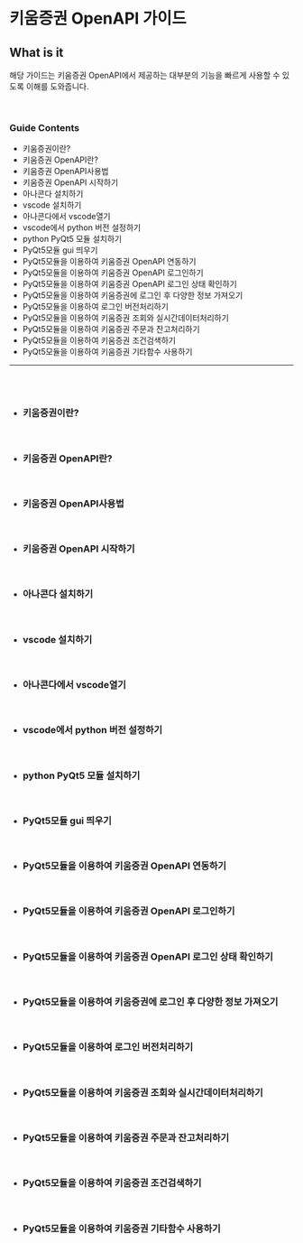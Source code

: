# 키움증권 OpenAPI 가이드

## What is it

해당 가이드는 키움증권 OpenAPI에서 제공하는 대부분의 기능을 빠르게 사용할 수 있도록
이해를 도와줍니다.

<br>

### Guide Contents

+ 키움증권이란?
+ 키움증권 OpenAPI란?
+ 키움증권 OpenAPI사용법
+ 키움증권 OpenAPI 시작하기
+ 아나콘다 설치하기
+ vscode 설치하기
+ 아나콘다에서 vscode열기
+ vscode에서 python 버전 설정하기
+ python PyQt5 모듈 설치하기
+ PyQt5모듈 gui 띄우기
+ PyQt5모듈을 이용하여 키움증권 OpenAPI 연동하기
+ PyQt5모듈을 이용하여 키움증권 OpenAPI 로그인하기
+ PyQt5모듈을 이용하여 키움증권 OpenAPI 로그인 상태 확인하기
+ PyQt5모듈을 이용하여 키움증권에 로그인 후 다양한 정보 가져오기
+ PyQt5모듈을 이용하여 로그인 버전처리하기
+ PyQt5모듈을 이용하여 키움증권 조회와 실시간데이터처리하기
+ PyQt5모듈을 이용하여 키움증권 주문과 잔고처리하기
+ PyQt5모듈을 이용하여 키움증권 조건검색하기
+ PyQt5모듈을 이용하여 키움증권 기타함수 사용하기

* * *

<br><br>

+ ### 키움증권이란?

<br>

+ ### 키움증권 OpenAPI란?

<br>

+ ### 키움증권 OpenAPI사용법

<br>

+ ### 키움증권 OpenAPI 시작하기

<br>

+ ### 아나콘다 설치하기

<br>

+ ### vscode 설치하기

<br>

+ ### 아나콘다에서 vscode열기

<br>

+ ### vscode에서 python 버전 설정하기

<br>

+ ### python PyQt5 모듈 설치하기

<br>

+ ### PyQt5모듈 gui 띄우기

<br>

+ ### PyQt5모듈을 이용하여 키움증권 OpenAPI 연동하기

<br>

+ ### PyQt5모듈을 이용하여 키움증권 OpenAPI 로그인하기

<br>

+ ### PyQt5모듈을 이용하여 키움증권 OpenAPI 로그인 상태 확인하기

<br>

+ ### PyQt5모듈을 이용하여 키움증권에 로그인 후 다양한 정보 가져오기

<br>

+ ### PyQt5모듈을 이용하여 로그인 버전처리하기

<br>

+ ### PyQt5모듈을 이용하여 키움증권 조회와 실시간데이터처리하기

<br>

+ ### PyQt5모듈을 이용하여 키움증권 주문과 잔고처리하기

<br>

+ ### PyQt5모듈을 이용하여 키움증권 조건검색하기

<br>

+ ### PyQt5모듈을 이용하여 키움증권 기타함수 사용하기

<br>
